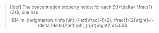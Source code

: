 >[!def]
>The concentration property holds: for each $0<\delta< \frac{1}{2}$, one has $$\lim_{n\rightarrow \infty}\int_{\left[\frac{-1}{2}, \frac{1}{2}\right]-(-\delta,\delta)}\left|\phi_{n}(t)\right|\ dt=0$$


